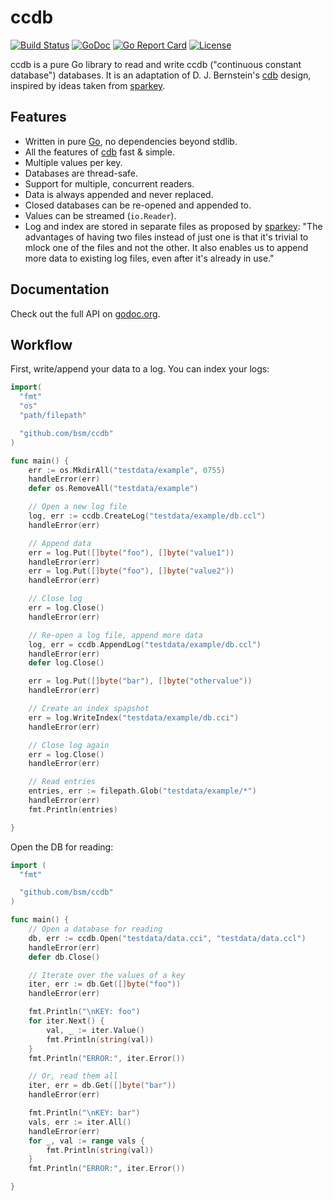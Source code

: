 # ccdb

[![Build Status](https://travis-ci.org/bsm/ccdb.png)](https://travis-ci.org/bsm/ccdb)
[![GoDoc](https://godoc.org/github.com/bsm/ccdb?status.png)](http://godoc.org/github.com/bsm/ccdb)
[![Go Report Card](https://goreportcard.com/badge/github.com/bsm/ccdb)](https://goreportcard.com/report/github.com/bsm/ccdb)
[![License](https://img.shields.io/badge/License-MIT-blue.svg)](https://opensource.org/licenses/MIT)

ccdb is a pure Go library to read and write ccdb ("continuous constant database") databases.
It is an adaptation of D. J. Bernstein's [cdb](http://cr.yp.to/cdb.html) design, inspired by
ideas taken from [sparkey](https://github.com/spotify/sparkey).

## Features

* Written in pure [Go](http://golang.org), no dependencies beyond stdlib.
* All the features of [cdb](http://cr.yp.to/cdb.html) fast & simple.
* Multiple values per key.
* Databases are thread-safe.
* Support for multiple, concurrent readers.
* Data is always appended and never replaced.
* Closed databases can be re-opened and appended to.
* Values can be streamed (`io.Reader`).
* Log and index are stored in separate files as proposed by [sparkey](https://github.com/spotify/sparkey#design): "The advantages of having two files instead of just one is that it's trivial to mlock one of the files and not the other. It also enables us to append more data to existing log files, even after it's already in use."

## Documentation

Check out the full API on [godoc.org](http://godoc.org/github.com/bsm/ccdb).

## Workflow

First, write/append your data to a log. You can index your logs:

```go
import(
  "fmt"
  "os"
  "path/filepath"

  "github.com/bsm/ccdb"
)

func main() {
	err := os.MkdirAll("testdata/example", 0755)
	handleError(err)
	defer os.RemoveAll("testdata/example")

	// Open a new log file
	log, err := ccdb.CreateLog("testdata/example/db.ccl")
	handleError(err)

	// Append data
	err = log.Put([]byte("foo"), []byte("value1"))
	handleError(err)
	err = log.Put([]byte("foo"), []byte("value2"))
	handleError(err)

	// Close log
	err = log.Close()
	handleError(err)

	// Re-open a log file, append more data
	log, err = ccdb.AppendLog("testdata/example/db.ccl")
	handleError(err)
	defer log.Close()

	err = log.Put([]byte("bar"), []byte("othervalue"))
	handleError(err)

	// Create an index spapshot
	err = log.WriteIndex("testdata/example/db.cci")
	handleError(err)

	// Close log again
	err = log.Close()
	handleError(err)

	// Read entries
	entries, err := filepath.Glob("testdata/example/*")
	handleError(err)
	fmt.Println(entries)

}
```

Open the DB for reading:

```go
import (
  "fmt"

  "github.com/bsm/ccdb"
)

func main() {
	// Open a database for reading
	db, err := ccdb.Open("testdata/data.cci", "testdata/data.ccl")
	handleError(err)
	defer db.Close()

	// Iterate over the values of a key
	iter, err := db.Get([]byte("foo"))
	handleError(err)

	fmt.Println("\nKEY: foo")
	for iter.Next() {
		val, _ := iter.Value()
		fmt.Println(string(val))
	}
	fmt.Println("ERROR:", iter.Error())

	// Or, read them all
	iter, err = db.Get([]byte("bar"))
	handleError(err)

	fmt.Println("\nKEY: bar")
	vals, err := iter.All()
	handleError(err)
	for _, val := range vals {
		fmt.Println(string(val))
	}
	fmt.Println("ERROR:", iter.Error())

}
```
